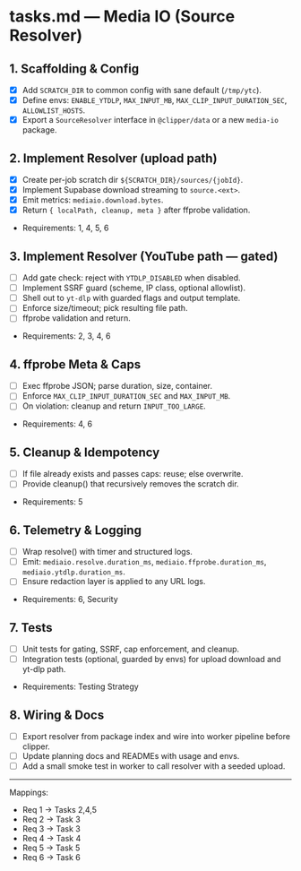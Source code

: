 <!-- artifact_id: 4e1d8c6a-5e5e-42f2-9f8f-1c9f49a1c7de -->

# tasks.md — Media IO (Source Resolver)

## 1. Scaffolding & Config

-   [x] Add `SCRATCH_DIR` to common config with sane default (`/tmp/ytc`).
-   [x] Define envs: `ENABLE_YTDLP`, `MAX_INPUT_MB`, `MAX_CLIP_INPUT_DURATION_SEC`, `ALLOWLIST_HOSTS`.
-   [x] Export a `SourceResolver` interface in `@clipper/data` or a new `media-io` package.

## 2. Implement Resolver (upload path)

-   [x] Create per-job scratch dir `${SCRATCH_DIR}/sources/{jobId}`.
-   [x] Implement Supabase download streaming to `source.<ext>`.
-   [x] Emit metrics: `mediaio.download.bytes`.
-   [x] Return `{ localPath, cleanup, meta }` after ffprobe validation.
-   Requirements: 1, 4, 5, 6

## 3. Implement Resolver (YouTube path — gated)

-   [ ] Add gate check: reject with `YTDLP_DISABLED` when disabled.
-   [ ] Implement SSRF guard (scheme, IP class, optional allowlist).
-   [ ] Shell out to `yt-dlp` with guarded flags and output template.
-   [ ] Enforce size/timeout; pick resulting file path.
-   [ ] ffprobe validation and return.
-   Requirements: 2, 3, 4, 6

## 4. ffprobe Meta & Caps

-   [ ] Exec ffprobe JSON; parse duration, size, container.
-   [ ] Enforce `MAX_CLIP_INPUT_DURATION_SEC` and `MAX_INPUT_MB`.
-   [ ] On violation: cleanup and return `INPUT_TOO_LARGE`.
-   Requirements: 4, 6

## 5. Cleanup & Idempotency

-   [ ] If file already exists and passes caps: reuse; else overwrite.
-   [ ] Provide cleanup() that recursively removes the scratch dir.
-   Requirements: 5

## 6. Telemetry & Logging

-   [ ] Wrap resolve() with timer and structured logs.
-   [ ] Emit: `mediaio.resolve.duration_ms`, `mediaio.ffprobe.duration_ms`, `mediaio.ytdlp.duration_ms`.
-   [ ] Ensure redaction layer is applied to any URL logs.
-   Requirements: 6, Security

## 7. Tests

-   [ ] Unit tests for gating, SSRF, cap enforcement, and cleanup.
-   [ ] Integration tests (optional, guarded by envs) for upload download and yt-dlp path.
-   Requirements: Testing Strategy

## 8. Wiring & Docs

-   [ ] Export resolver from package index and wire into worker pipeline before clipper.
-   [ ] Update planning docs and READMEs with usage and envs.
-   [ ] Add a small smoke test in worker to call resolver with a seeded upload.

---

Mappings:

-   Req 1 → Tasks 2,4,5
-   Req 2 → Task 3
-   Req 3 → Task 3
-   Req 4 → Task 4
-   Req 5 → Task 5
-   Req 6 → Task 6
